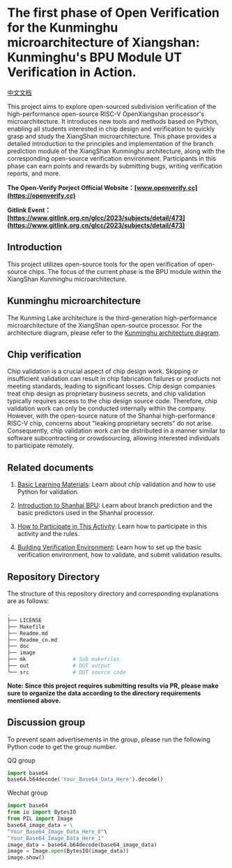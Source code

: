 # The first phase of Open Verification for the Kunminghu microarchitecture of Xiangshan: Kunminghu's BPU Module UT Verification in Action.

[中文文档](Readme_cn.md)

This project aims to explore open-sourced subdivision verification of the high-performance open-source RISC-V OpenXiangshan processor's microarchitecture. It introduces new tools and methods based on Python, enabling all students interested in chip design and verification to quickly grasp and study the XiangShan microarchitecture. This phase provides a detailed introduction to the principles and implementation of the branch prediction module of the XiangShan Kunminghu architecture, along with the corresponding open-source verification environment. Participants in this phase can earn points and rewards by submitting bugs, writing verification reports, and more.

**The Open-Verify Porject Official Website：[www.openverify.cc](https://openverify.cc)**

**Gitlink Event：[https://www.gitlink.org.cn/glcc/2023/subjects/detail/473](https://www.gitlink.org.cn/glcc/2023/subjects/detail/473)**


## Introduction

This project utilizes open-source tools for the open verification of open-source chips. The focus of the current phase is the BPU module within the XiangShan Kunminghu microarchitecture.

## Kunminghu microarchitecture

The Kunming Lake architecture is the third-generation high-performance microarchitecture of the XiangShan open-source processor. For the architecture diagram, please refer to the [Kunminghu architecture diagram]().

## Chip verification

Chip validation is a crucial aspect of chip design work. Skipping or insufficient validation can result in chip fabrication failures or products not meeting standards, leading to significant losses. Chip design companies treat chip design as proprietary business secrets, and chip validation typically requires access to the chip design source code. Therefore, chip validation work can only be conducted internally within the company. However, with the open-source nature of the Shanhai high-performance RISC-V chip, concerns about "leaking proprietary secrets" do not arise. Consequently, chip validation work can be distributed in a manner similar to software subcontracting or crowdsourcing, allowing interested individuals to participate remotely.

## Related documents

1. [Basic Learning Materials](https://open-verify.cc/mlvp/docs/): Learn about chip validation and how to use Python for validation.

1. [Introduction to Shanhai BPU](https://open-verify.cc/xs-bpu/docs/): Learn about branch prediction and the basic predictors used in the Shanhai processor.

1. [How to Participate in This Activity](doc/join_cn.md): Learn how to participate in this activity and the rules.

1. [Building Verification Environment](doc/env_cn.md): Learn how to set up the basic verification environment, how to validate, and submit validation results.

## Repository Directory
The structure of this repository directory and corresponding explanations are as follows:

```bash
.
├── LICENSE          
├── Makefile         
├── Readme.md        
├── Readme_cn.md     
├── doc              
├── image            
├── mk               # Sub makefiles
├── out              # DUT output
└── src              # DUT source code
```

**Note: Since this project requires submitting results via PR, please make sure to organize the data according to the directory requirements mentioned above.**

## Discussion group

To prevent spam advertisements in the group, please run the following Python code to get the group number.

QQ group
```python
import base64
base64.b64decode('Your_Base64_Data_Here').decode()
```

Wechat group
```python
import base64
from io import BytesIO
from PIL import Image
base64_image_data = \
"Your_Base64_Image_Data_Here_0"\
"Your_Base64_Image_Data_Here_1"
image_data = base64.b64decode(base64_image_data)
image = Image.open(BytesIO(image_data))
image.show()
```
